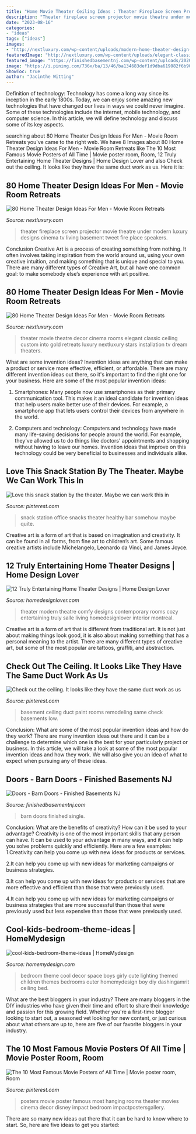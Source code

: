 ```yaml
---
title: "Home Movie Theater Ceiling Ideas : Theater Fireplace Screen Projector Movie Theatre Under Modern Luxury Designs Cinema Tv Living Basement Tweet Fire Place Speakers"
description: "Theater fireplace screen projector movie theatre under modern luxury designs cinema tv living basement tweet fire place speakers"
date: "2023-08-16"
categories:
- "ideas"
tags: ["ideas"]
images:
- "http://nextluxury.com/wp-content/uploads/modern-home-theater-design-with-fireplace-under-projector-screen.jpg"
featuredImage: "http://nextluxury.com/wp-content/uploads/elegant-classic-home-theater-decor-ideas.jpg"
featured_image: "https://finishedbasementnj.com/wp-content/uploads/2020/02/barndoorresized.jpg"
image: "https://i.pinimg.com/736x/ba/13/46/ba134683def1d9dba619082f6b90b6fe--snack-station-snacks.jpg"
ShowToc: true
author: "Jacinthe Witting"
---
```



Definition of technology:
Technology has come a long way since its inception in the early 1800s. Today, we can enjoy some amazing new technologies that have changed our lives in ways we could never imagine. Some of these technologies include the internet, mobile technology, and computer science. In this article, we will define technology and discuss some of its key aspects.

	

		
searching about 80 Home Theater Design Ideas For Men - Movie Room Retreats you've came to the right web. We have 8 Images about 80 Home Theater Design Ideas For Men - Movie Room Retreats like The 10 Most Famous Movie Posters of All Time | Movie poster room, Room, 12 Truly Entertaining Home Theater Designs | Home Design Lover and also Check out the ceiling. It looks like they have the same duct work as us. Here it is:
		
    
## 80 Home Theater Design Ideas For Men - Movie Room Retreats

<img loading=lazy src="http://nextluxury.com/wp-content/uploads/modern-home-theater-design-with-fireplace-under-projector-screen.jpg" onerror="this.onerror=null;this.src='https://tse2.mm.bing.net/th?id=OIP.Kuv7EOUYDPH9Wq9o6E8xxQHaLH&amp;pid=15.1';" alt="80 Home Theater Design Ideas For Men - Movie Room Retreats">

_Source: nextluxury.com_

>theater fireplace screen projector movie theatre under modern luxury designs cinema tv living basement tweet fire place speakers. 

	

Conclusion
Creative Art is a process of creating something from nothing. It often involves taking inspiration from the world around us, using your own creative intuition, and making something that is unique and special to you. There are many different types of Creative Art, but all have one common goal: to make somebody else’s experience with art positive.

    
## 80 Home Theater Design Ideas For Men - Movie Room Retreats

<img loading=lazy src="http://nextluxury.com/wp-content/uploads/elegant-classic-home-theater-decor-ideas.jpg" onerror="this.onerror=null;this.src='https://tse3.mm.bing.net/th?id=OIP.srX4T0xFPRn0YzSXb_oBUwHaFu&amp;pid=15.1';" alt="80 Home Theater Design Ideas For Men - Movie Room Retreats">

_Source: nextluxury.com_

>theater movie theatre decor cinema rooms elegant classic ceiling custom into gold retreats luxury nextluxury stars installation tv dream theaters. 

	

What are some invention ideas?
Invention ideas are anything that can make a product or service more effective, efficient, or affordable. There are many different invention ideas out there, so it's important to find the right one for your business. Here are some of the most popular invention ideas:
1. Smartphones: Many people now use smartphones as their primary communication tool. This makes it an ideal candidate for invention ideas that help users make better use of their devices. For example, a smartphone app that lets users control their devices from anywhere in the world.

2. Computers and technology: Computers and technology have made many life-saving decisions for people around the world. For example, they've allowed us to do things like doctors' appointments and shopping without having to leave our homes. Invention ideas that improve on this technology could be very beneficial to businesses and individuals alike.


    
## Love This Snack Station By The Theater. Maybe We Can Work This In

<img loading=lazy src="https://i.pinimg.com/736x/ba/13/46/ba134683def1d9dba619082f6b90b6fe--snack-station-snacks.jpg" onerror="this.onerror=null;this.src='https://tse3.mm.bing.net/th?id=OIP.aemoCPCj9kznjaloxfGKvwHaJ3&amp;pid=15.1';" alt="Love this snack station by the theater. Maybe we can work this in">

_Source: pinterest.com_

>snack station office snacks theater healthy bar somehow maybe quite. 

	

Creative art is a form of art that is based on imagination and creativity. It can be found in all forms, from fine art to children’s art. Some famous creative artists include Michelangelo, Leonardo da Vinci, and James Joyce.

    
## 12 Truly Entertaining Home Theater Designs | Home Design Lover

<img loading=lazy src="http://homedesignlover.com/wp-content/uploads/2012/08/3-salle3.jpg" onerror="this.onerror=null;this.src='https://tse3.mm.bing.net/th?id=OIP.bqp-4a4pd1RsERDD7CFwoQHaEh&amp;pid=15.1';" alt="12 Truly Entertaining Home Theater Designs | Home Design Lover">

_Source: homedesignlover.com_

>theater modern theatre comfy designs contemporary rooms cozy entertaining truly salle living homedesignlover interior montreal. 

	

Creative art is a form of art that is different from traditional art. It is not just about making things look good, it is also about making something that has a personal meaning to the artist. There are many different types of creative art, but some of the most popular are tattoos, graffiti, and abstraction.

    
## Check Out The Ceiling. It Looks Like They Have The Same Duct Work As Us

<img loading=lazy src="https://i.pinimg.com/736x/45/49/f3/4549f38368ec95a2799d2589ac6ba74b--basement-remodeling-basement-ideas.jpg" onerror="this.onerror=null;this.src='https://tse1.mm.bing.net/th?id=OIP.J6JLHMvBL6aECkjeeGz1_gHaFj&amp;pid=15.1';" alt="Check out the ceiling. It looks like they have the same duct work as us">

_Source: pinterest.com_

>basement ceiling duct paint rooms remodeling same check basements low. 

	

Conclusion: What are some of the most popular invention ideas and how do they work?
There are many invention ideas out there and it can be a challenge to determine which one is the best for your particularly project or business. In this article, we will take a look at some of the most popular invention ideas and how they work. We will also give you an idea of what to expect when pursuing any of these ideas.

    
## Doors - Barn Doors - Finished Basements NJ

<img loading=lazy src="https://finishedbasementnj.com/wp-content/uploads/2020/02/barndoorresized.jpg" onerror="this.onerror=null;this.src='https://tse3.mm.bing.net/th?id=OIP.mdoYXRzWrhmI28gNeQds1gHaFj&amp;pid=15.1';" alt="Doors - Barn Doors - Finished Basements NJ">

_Source: finishedbasementnj.com_

>barn doors finished single. 

	

Conclusion: What are the benefits of creativity? How can it be used to your advantage?
Creativity is one of the most important skills that any person can have. It can be used to your advantage in many ways, and it can help you solve problems quickly and efficiently. Here are a few examples: 
1.Creativity can help you come up with new ideas for products or services.

2.It can help you come up with new ideas for marketing campaigns or business strategies.

3.It can help you come up with new ideas for products or services that are more effective and efficient than those that were previously used.

4.It can help you come up with new ideas for marketing campaigns or business strategies that are more successful than those that were previously used but less expensive than those that were previously used.

    
## Cool-kids-bedroom-theme-ideas | HomeMydesign

<img loading=lazy src="https://homemydesign.com/wp-content/uploads/2013/02/cool-kids-bedroom-theme-ideas.jpg" onerror="this.onerror=null;this.src='https://tse2.mm.bing.net/th?id=OIP.00FXrBNTyKK2JMq4fpA6sQHaKF&amp;pid=15.1';" alt="cool-kids-bedroom-theme-ideas | HomeMydesign">

_Source: homemydesign.com_

>bedroom theme cool decor space boys girly cute lighting themed children themes bedrooms outer homemydesign boy diy dashingamrit ceiling bed. 

	

What are the best bloggers in your industry?
There are many bloggers in the DIY industries who have given their time and effort to share their knowledge and passion for this growing field. Whether you're a first-time blogger looking to start out, a seasoned vet looking for new content, or just curious about what others are up to, here are five of our favorite bloggers in your industry.

    
## The 10 Most Famous Movie Posters Of All Time | Movie Poster Room, Room

<img loading=lazy src="https://i.pinimg.com/736x/b3/0a/19/b30a1973c720b0f4e23dfc697b0cf74f--famous-movie-posters-poster-hanging.jpg" onerror="this.onerror=null;this.src='https://tse4.mm.bing.net/th?id=OIP.cWCDeS7fHGP4NSQU_5m9oAHaFj&amp;pid=15.1';" alt="The 10 Most Famous Movie Posters of All Time | Movie poster room, Room">

_Source: pinterest.com_

>posters movie poster famous most hanging rooms theater movies cinema decor disney impact bedroom impactpostersgallery. 

	

There are so many new ideas out there that it can be hard to know where to start. So, here are five ideas to get you started: 

